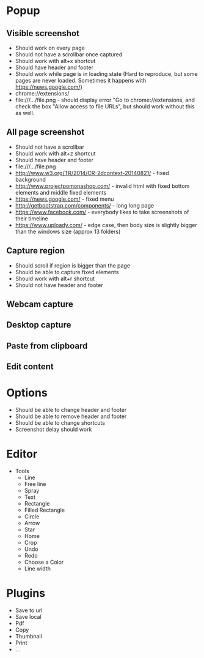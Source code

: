 # Popup

## Visible screenshot
 * Should work on every page
 * Should not have a scrollbar once captured
 * Should work with alt+x shortcut
 * Should have header and footer
 * Should work while page is in loading state (Hard to reproduce, but some pages are never loaded. Sometimes it happens with https://news.google.com/)
 * chrome://extensions/
 * file:///.../file.png - should display error "Go to chrome://extensions, and check the box "Allow access to file URLs", but should work without this as well.

## All page screenshot
 * Should not have a scrollbar
 * Should work with alt+z shortcut
 * Should have header and footer
 * file:///.../file.png
 * http://www.w3.org/TR/2014/CR-2dcontext-20140821/ - fixed background
 * http://www.projectpomonashop.com/ - invalid html with fixed bottom elements and middle fixed elements
 * https://news.google.com/ - fixed menu
 * http://getbootstrap.com/components/ - long long page
 * https://www.facebook.com/ - everybody likes to take screenshots of their timeline
 * https://www.uploady.com/ - edge case, then body size is slightly bigger than the windows size (approx 13 folders)

## Capture region
 * Should scroll if region is bigger than the page
 * Should be able to capture fixed elements
 * Should work with alt+r shortcut
 * Should not have header and footer

## Webcam capture

## Desktop capture

## Paste from clipboard

## Edit content

# Options
 * Should be able to change header and footer
 * Should be able to remove header and footer
 * Should be able to change shortcuts
 * Screenshot delay should work

# Editor
 * Tools
    * Line
    * Free line
    * Spray
    * Text
    * Rectangle
    * Filled Rectangle
    * Circle
    * Arrow
    * Star
    * Home
    * Crop
    * Undo
    * Redo
    * Choose a Color
    * Line width

# Plugins
 * Save to url
 * Save local
 * Pdf
 * Copy
 * Thumbnail
 * Print
 * ...
